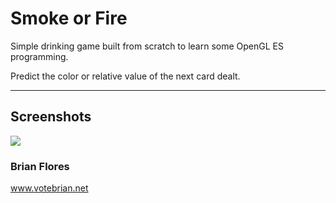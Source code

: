 # Smoke or Fire

Simple drinking game built from scratch to learn some OpenGL ES programming.

Predict the color or relative value of the next card dealt.

---

## Screenshots
<img src="https://lh5.googleusercontent.com/-37WNvG-_1FY/UM1X0Fu-0II/AAAAAAAAHTA/rXyIzAa_jX8/s898/Screenshot_2012-12-15-19-42-57.png"/>


### Brian Flores

www.votebrian.net